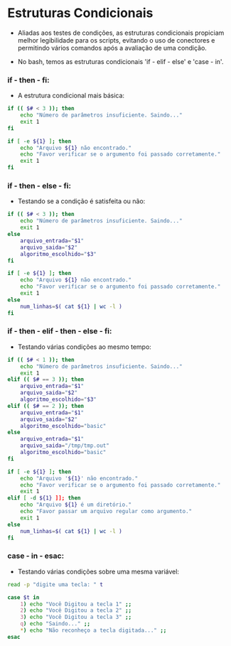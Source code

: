 # Estruturas Condicionais

* Aliadas aos testes de condições, as estruturas condicionais propiciam melhor legibilidade para os scripts, evitando o uso de conectores e permitindo vários comandos após a avaliação de uma condição.

* No bash, temos as estruturas condicionais 'if - elif - else' e 'case - in'.


### if - then - fi:

* A estrutura condicional mais básica:

```bash
if (( $# < 3 )); then
    echo "Número de parâmetros insuficiente. Saindo..."
    exit 1
fi

if [ -e ${1} ]; then
    echo "Arquivo ${1} não encontrado."
    echo "Favor verificar se o argumento foi passado corretamente."
    exit 1
fi
```


### if - then - else - fi:

* Testando se a condição é satisfeita ou não:

```bash
if (( $# < 3 )); then
    echo "Número de parâmetros insuficiente. Saindo..."
    exit 1
else
    arquivo_entrada="$1"
    arquivo_saida="$2"
    algoritmo_escolhido="$3"
fi

if [ -e ${1} ]; then
    echo "Arquivo ${1} não encontrado."
    echo "Favor verificar se o argumento foi passado corretamente."
    exit 1
else
    num_linhas=$( cat ${1} | wc -l )
fi
```

### if - then - elif - then - else - fi:
    
* Testando várias condições ao mesmo tempo:

```bash
if (( $# < 1 )); then
    echo "Número de parâmetros insuficiente. Saindo..."
    exit 1
elif (( $# == 3 )); then
    arquivo_entrada="$1"
    arquivo_saida="$2"
    algoritmo_escolhido="$3"
elif (( $# == 2 )); then
    arquivo_entrada="$1"
    arquivo_saida="$2"
    algoritmo_escolhido="basic"    
else
    arquivo_entrada="$1"
    arquivo_saida="/tmp/tmp.out"
    algoritmo_escolhido="basic"
fi

if [ -e ${1} ]; then
    echo "Arquivo '${1}' não encontrado."
    echo "Favor verificar se o argumento foi passado corretamente."
    exit 1
elif [ -d ${1} ]]; then
    echo "Arquivo ${1} é um diretório."
    echo "Favor passar um arquivo regular como argumento."
    exit 1
else
    num_linhas=$( cat ${1} | wc -l )
fi
```  

### case - in - esac:

* Testando várias condições sobre uma mesma variável:

```bash
read -p "digite uma tecla: " t

case $t in
    1) echo "Você Digitou a tecla 1" ;;
    2) echo "Você Digitou a tecla 2" ;;
    3) echo "Você Digitou a tecla 3" ;;
    q) echo "Saindo..." ;;
    *) echo "Não reconheço a tecla digitada..." ;;
esac

```
